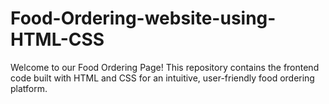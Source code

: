 # Food-Ordering-website-using-HTML-CSS
Welcome to our Food Ordering Page! This repository contains the frontend code built with HTML and CSS for an intuitive, user-friendly food ordering platform.
